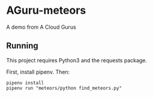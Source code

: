 # AGuru-meteors
A demo from A Cloud Gurus

## Running

This project requires Python3 and the requests package.

First, install pipenv. Then:

```
pipenv install
pipenv run "meteors/python find_meteors.py"
```
